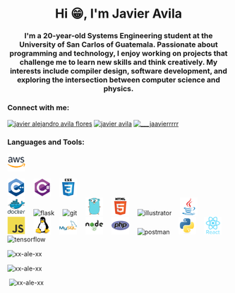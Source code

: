 <h1 align="center">Hi 😁, I'm Javier Avila</h1>
<h3 align="center">I'm a 20-year-old Systems Engineering student at the University of San Carlos of Guatemala. Passionate about programming and technology, I enjoy working on projects that challenge me to learn new skills and think creatively. My interests include compiler design, software development, and exploring the intersection between computer science and physics.</h3>

<h3 align="left">Connect with me:</h3>
<p align="left">
<a href="https://linkedin.com/in/javier alejandro avila flores" target="blank"><img align="center" src="https://raw.githubusercontent.com/rahuldkjain/github-profile-readme-generator/master/src/images/icons/Social/linked-in-alt.svg" alt="javier alejandro avila flores" height="30" width="40" /></a>
<a href="https://fb.com/javier avila" target="blank"><img align="center" src="https://raw.githubusercontent.com/rahuldkjain/github-profile-readme-generator/master/src/images/icons/Social/facebook.svg" alt="javier avila" height="30" width="40" /></a>
<a href="https://instagram.com/___jaavierrrrr" target="blank"><img align="center" src="https://raw.githubusercontent.com/rahuldkjain/github-profile-readme-generator/master/src/images/icons/Social/instagram.svg" alt="___jaavierrrrr" height="30" width="40" /></a>
</p>

<h3 align="left">Languages and Tools:</h3>
<p align="left"> 
  <img src="https://raw.githubusercontent.com/devicons/devicon/master/icons/amazonwebservices/amazonwebservices-original-wordmark.svg" alt="aws" width="40" height="40" style="margin-right: 15px;"/> 

  <img src="https://raw.githubusercontent.com/devicons/devicon/master/icons/cplusplus/cplusplus-original.svg" alt="cplusplus" width="40" height="40" style="margin-right: 15px;"/> <img src="https://raw.githubusercontent.com/devicons/devicon/master/icons/csharp/csharp-original.svg" alt="csharp" width="40" height="40" style="margin-right: 15px;"/>
  <img src="https://raw.githubusercontent.com/devicons/devicon/master/icons/css3/css3-original-wordmark.svg" alt="css3" width="40" height="40" style="margin-right: 15px;"/>  
 <img src="https://raw.githubusercontent.com/devicons/devicon/master/icons/docker/docker-original-wordmark.svg" alt="docker" width="40" height="40" style="margin-right: 15px;"/> 
 <img src="https://www.vectorlogo.zone/logos/pocoo_flask/pocoo_flask-icon.svg" alt="flask" width="40" height="40" style="margin-right: 15px;"/> 
<img src="https://www.vectorlogo.zone/logos/git-scm/git-scm-icon.svg" alt="git" width="40" height="40" style="margin-right: 15px;"/> 
<img src="https://raw.githubusercontent.com/devicons/devicon/master/icons/go/go-original.svg" alt="go" width="40" height="40" style="margin-right: 15px;"/> 
 <img src="https://raw.githubusercontent.com/devicons/devicon/master/icons/html5/html5-original-wordmark.svg" alt="html5" width="40" height="40" style="margin-right: 15px;"/> 
<img src="https://www.vectorlogo.zone/logos/adobe_illustrator/adobe_illustrator-icon.svg" alt="illustrator" width="40" height="40" style="margin-right: 15px;"/>
 <img src="https://raw.githubusercontent.com/devicons/devicon/master/icons/java/java-original.svg" alt="java" width="40" height="40" style="margin-right: 15px;"/> 
  <img src="https://raw.githubusercontent.com/devicons/devicon/master/icons/javascript/javascript-original.svg" alt="javascript" width="40" height="40" style="margin-right: 15px;"/> 
<img src="https://raw.githubusercontent.com/devicons/devicon/master/icons/linux/linux-original.svg" alt="linux" width="40" height="40" style="margin-right: 15px;"/> 
<img src="https://raw.githubusercontent.com/devicons/devicon/master/icons/mysql/mysql-original-wordmark.svg" alt="mysql" width="40" height="40" style="margin-right: 15px;"/> 
<img src="https://raw.githubusercontent.com/devicons/devicon/master/icons/nodejs/nodejs-original-wordmark.svg" alt="nodejs" width="40" height="40" style="margin-right: 15px;"/> 
<img src="https://raw.githubusercontent.com/devicons/devicon/master/icons/php/php-original.svg" alt="php" width="40" height="40" style="margin-right: 15px;"/>
<img src="https://www.vectorlogo.zone/logos/getpostman/getpostman-icon.svg" alt="postman" width="40" height="40" style="margin-right: 15px;"/>
<img src="https://raw.githubusercontent.com/devicons/devicon/master/icons/python/python-original.svg" alt="python" width="40" height="40" style="margin-right: 15px;"/>
<img src="https://raw.githubusercontent.com/devicons/devicon/master/icons/react/react-original-wordmark.svg" alt="react" width="40" height="40" style="margin-right: 15px;"/> 
<img src="https://www.vectorlogo.zone/logos/tensorflow/tensorflow-icon.svg" alt="tensorflow" width="40" height="40" style="margin-right: 15px;"/> 
</p>


<p><img align="center" src="https://github-readme-stats.vercel.app/api/top-langs?username=xx-ale-xx&show_icons=true&locale=en&layout=compact&theme=dark" alt="xx-ale-xx" /></p>

<p><img align="center" src="https://github-readme-streak-stats.herokuapp.com/?user=xx-ale-xx&theme=dark" alt="xx-ale-xx" /></p>


<p>&nbsp;<img align="center" src="https://github-readme-stats.vercel.app/api?username=xx-ale-xx&show_icons=true&locale=en&theme=dark" alt="xx-ale-xx" /></p>

